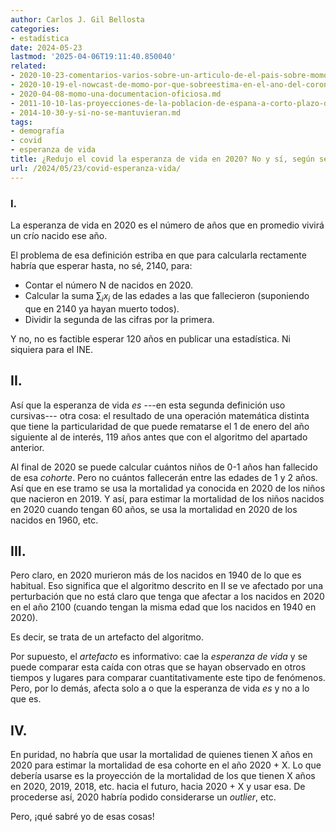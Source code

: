 ```yaml
---
author: Carlos J. Gil Bellosta
categories:
- estadística
date: 2024-05-23
lastmod: '2025-04-06T19:11:40.850040'
related:
- 2020-10-23-comentarios-varios-sobre-un-articulo-de-el-pais-sobre-momo.md
- 2020-10-19-el-nowcast-de-momo-por-que-sobreestima-en-el-ano-del-coronavirus-y-que-pasara-en-los-siguientes-si-no-se-remedia.md
- 2020-04-08-momo-una-documentacion-oficiosa.md
- 2011-10-10-las-proyecciones-de-la-poblacion-de-espana-a-corto-plazo-del-ine-no-valen-para-un-carajo.md
- 2014-10-30-y-si-no-se-mantuvieran.md
tags:
- demografía
- covid
- esperanza de vida
title: ¿Redujo el covid la esperanza de vida en 2020? No y sí, según se mire.
url: /2024/05/23/covid-esperanza-vida/
---
```


### I.

La esperanza de vida en 2020 es el número de años que en promedio vivirá un crío nacido ese año.

El problema de esa definición estriba en que para calcularla rectamente habría que esperar hasta, no sé, 2140, para:

* Contar el número N de nacidos en 2020.
* Calcular la suma $\sum_i x_i$ de las edades a las que fallecieron (suponiendo que en 2140 ya hayan muerto todos).
* Dividir la segunda de las cifras por la primera.

Y no, no es factible esperar 120 años en publicar una estadística. Ni siquiera para el INE.

## II.

Así que la esperanza de vida _es_ ---en esta segunda definición uso cursivas--- otra cosa: el resultado de una operación matemática distinta que tiene la particularidad de que puede rematarse el 1 de enero del año siguiente al de interés, 119 años antes que con el algoritmo del apartado anterior.

Al final de 2020 se puede calcular cuántos niños de 0-1 años han fallecido de esa _cohorte_. Pero no cuántos fallecerán entre las edades de 1 y 2 años. Así que en ese tramo se usa la mortalidad ya conocida en 2020 de los niños que nacieron en 2019. Y así, para estimar la mortalidad de los niños nacidos en 2020 cuando tengan 60 años, se usa la mortalidad en 2020 de los nacidos en 1960, etc.

## III.

Pero claro, en 2020 murieron más de los nacidos en 1940 de lo que es habitual. Eso significa que el algoritmo descrito en II se ve afectado por una perturbación que no está claro que tenga que afectar a los nacidos en 2020 en el año 2100 (cuando tengan la misma edad que los nacidos en 1940 en 2020).

Es decir, se trata de un artefacto del algoritmo.

Por supuesto, el _artefacto_ es informativo: cae la _esperanza de vida_ y se puede comparar esta caída con otras que se hayan observado en otros tiempos y lugares para comparar cuantitativamente este tipo de fenómenos. Pero, por lo demás, afecta solo a o que la esperanza de vida _es_ y no a lo que es.

## IV.

En puridad, no habría que usar la mortalidad de quienes tienen X años en 2020 para estimar la mortalidad de esa cohorte en el año 2020 + X. Lo que debería usarse es la proyección de la mortalidad de los que tienen X años en 2020, 2019, 2018, etc. hacia el futuro, hacia 2020 + X y usar esa. De procederse así, 2020 habría podido considerarse un _outlier_, etc.

Pero, ¡qué sabré yo de esas cosas!